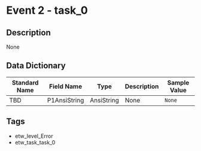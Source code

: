 # Event 2 - task_0

## Description
None

## Data Dictionary
|Standard Name|Field Name|Type|Description|Sample Value|
|---|---|---|---|---|
|TBD|P1AnsiString|AnsiString|None|`None`|

## Tags
* etw_level_Error
* etw_task_task_0